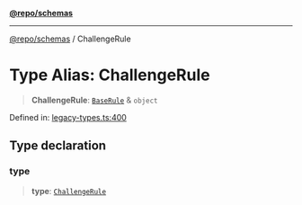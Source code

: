 [**@repo/schemas**](../README.md)

***

[@repo/schemas](../globals.md) / ChallengeRule

# Type Alias: ChallengeRule

> **ChallengeRule**: [`BaseRule`](BaseRule.md) & `object`

Defined in: [legacy-types.ts:400](https://github.com/alexqguo/drinking-board-game-v3/blob/e685f3b5240058db25c494e5486105704e4feaf9/packages/schemas/src/legacy-types.ts#L400)

## Type declaration

### type

> **type**: [`ChallengeRule`](../enumerations/RuleType.md#challengerule)
